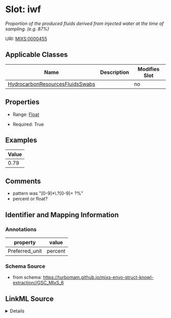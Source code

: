 # Slot: iwf


_Proportion of the produced fluids derived from injected water at the time of sampling. (e.g. 87%)_



URI: [MIXS:0000455](https://w3id.org/mixs/0000455)



<!-- no inheritance hierarchy -->




## Applicable Classes

| Name | Description | Modifies Slot |
| --- | --- | --- |
[HydrocarbonResourcesFluidsSwabs](HydrocarbonResourcesFluidsSwabs.md) |  |  no  |







## Properties

* Range: [Float](Float.md)

* Required: True






## Examples

| Value |
| --- |
| 0.79 |

## Comments

* pattern was "[0-9]*\\.?[0-9]+ ?%"
* percent or float?

## Identifier and Mapping Information





### Annotations

| property | value |
| --- | --- |
| Preferred_unit | percent |



### Schema Source


* from schema: https://turbomam.github.io/mixs-envo-struct-knowl-extraction//GSC_MIxS_6




## LinkML Source

<details>
```yaml
name: iwf
annotations:
  Preferred_unit:
    tag: Preferred_unit
    value: percent
description: Proportion of the produced fluids derived from injected water at the
  time of sampling. (e.g. 87%)
title: injection water fraction
notes:
- fraction
- water
comments:
- pattern was "[0-9]*\\.?[0-9]+ ?%"
- percent or float?
examples:
- value: '0.79'
from_schema: https://turbomam.github.io/mixs-envo-struct-knowl-extraction//GSC_MIxS_6
rank: 1000
slot_uri: MIXS:0000455
alias: iwf
domain_of:
- HydrocarbonResourcesFluidsSwabs
range: float
required: true

```
</details>